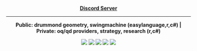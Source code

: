 

<h4 align="center"> <a href="https://discord.gg/V6arrKAUrh" target="_blank">Discord Server</a> 
 
 ---------------------
 
 Public: drummond geometry, swingmachine (easylanguage,r,c#) | Private: oq/qd providers, strategy, research (r,c#)


 
  ![](https://github-profile-summary-cards.vercel.app/api/cards/profile-details?username=ragve-hub&theme=default)
 ![](https://github-profile-summary-cards.vercel.app/api/cards/stats?username=ragve-hub&theme=default)
 ![](https://github-profile-summary-cards.vercel.app/api/cards/productive-time?username=ragve-hub&theme=default)
 ![](https://github-profile-summary-cards.vercel.app/api/cards/repos-per-language?username=ragve-hub&theme=default)
  ![](https://github-profile-summary-cards.vercel.app/api/cards/most-commit-language?username=ragve-hub&theme=default)


 
